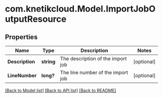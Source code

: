 # com.knetikcloud.Model.ImportJobOutputResource
## Properties

Name | Type | Description | Notes
------------ | ------------- | ------------- | -------------
**Description** | **string** | The description of the import job | [optional] 
**LineNumber** | **long?** | The line number of the import job | [optional] 

[[Back to Model list]](../README.md#documentation-for-models) [[Back to API list]](../README.md#documentation-for-api-endpoints) [[Back to README]](../README.md)

